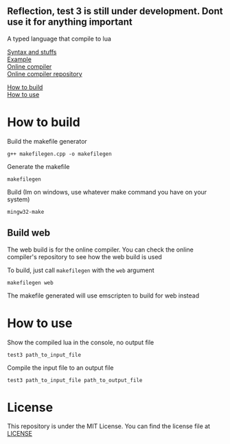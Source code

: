 ## Reflection, test 3 is still under development. Dont use it for anything important

A typed language that compile to lua

[Syntax and stuffs](syntax_and_stuff.md) \
[Example](example/snake.test3) \
[Online compiler](https://triplecubes.github.io/reflection_test_3) \
[Online compiler repository](https://github.com/TripleCubes/reflection_test_3)

[How to build](#how-to-build) \
[How to use](#how-to-use)

# How to build
Build the makefile generator
```
g++ makefilegen.cpp -o makefilegen
```
Generate the makefile
```
makefilegen
```
Build (Im on windows, use whatever make command you have on your system)
```
mingw32-make
```

## Build web
The web build is for the online compiler. You can check the online compiler's
repository to see how the web build is used

To build, just call `makefilegen` with the `web` argument
```
makefilegen web
```
The makefile generated will use emscripten to build for web instead

# How to use
Show the compiled lua in the console, no output file
```
test3 path_to_input_file
```
Compile the input file to an output file
```
test3 path_to_input_file path_to_output_file
```

# License

This repository is under the MIT License. You can find the license file at [LICENSE](LICENSE)
